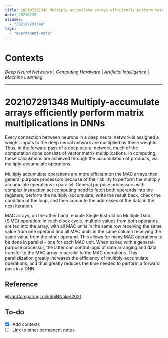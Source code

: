 ```yaml
---
title: 202107291348 Multiply-accumulate arrays efficiently perform matrix multiplications in DNNs
date: 20210729
aliases:
  - "202107291348"
tags:
  - "#permanent-note"
---
```


# Contexts

*Deep Neural Networks* | *Computing Hardware* | *Artificial Intelligence* | *Machine Learning*

---

# 202107291348 Multiply-accumulate arrays efficiently perform matrix multiplications in DNNs

Every connection between neurons in a deep neural network is assigned a weight. Inputs to the deep neural network are multiplied by these weights. Thus, in the forward pass of a deep neural network, much of the computation done consists of vector matrix multiplications. In computing, these calculations are achieved through the accumulation of products, via multiply-accumulate operations.

Multiply accumulate operations are more efficient on the MAC arrays than general purpose processors because of their ability to perform the multiply accumulate operations in parallel. General purpose processors with complex instruction set computing need to fetch both operands into the registers, perform the multiply-accumulate, write the result back, check the condition of the loop, and then compute the addresses of the data in the next iteration.

MAC arrays, on the other hand, enable Single Instruction Multiple Data (SIMD) operation: in each clock cycle, multiple values from both operands are fed into the array, with all MAC units in the same row receiving the same value from one operand and all MAC units in the same column receiving the same value from the other operand. This allows for many MAC operations to be done in parallel - one for each MAC unit. When paired with a general-purpose processor, the latter can control logic of data arranging and data transfer to the MAC array in parallel to the MAC operations. This parallelization greatly increases the efficiency of multiply-accumulate operations, and thus greatly reduces the time needed to perform a forward pass in a DNN.

## Reference

[@yanComparingLoihiSpiNNaker2021](../3.-Literature-Notes/@yanComparingLoihiSpiNNaker2021.md)

## To-do

* [x] Add contexts
* [ ] Link to other permanent notes
